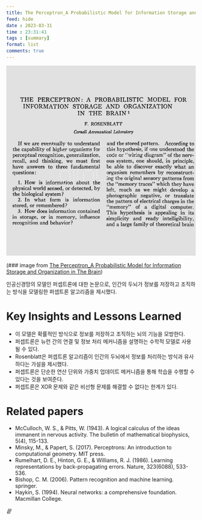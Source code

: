 ```yaml
---
title: The Perceptron_A Probabilistic Model for Information Storage and Organization in The Brain summary
feed: hide
date : 2023-03-31
time : 23:31:41
tags : [summary]
format: list
comments: true
---
```


![](/attachments/Screenshot_2023-03-31_at_113330_PM_watermarked.jpeg)

(\### image from [The Perceptron_A Probabilistic Model for Information Storage and Organization in The Brain](https://citeseerx.ist.psu.edu/viewdoc/summary?doi=10.1.1.588.3775))

인공신경망의 모델인 퍼셉트론에 대한 논문으로, 인간의 두뇌가 정보를 저장하고 조직하는 방식을 모델링한 퍼셉트론 알고리즘을 제시했다.

# Key Insights and Lessons Learned
- 이 모델은 확률적인 방식으로 정보를 저장하고 조직하는 뇌의 기능을 모방한다.
- 퍼셉트론은 뉴런 간의 연결 및 정보 처리 메커니즘을 설명하는 수학적 모델로 사용될 수 있다.
- Rosenblatt은 퍼셉트론 알고리즘이 인간의 두뇌에서 정보를 처리하는 방식과 유사하다는 가설을 제시했다.
- 퍼셉트론은 단순한 연산 단위와 가중치 업데이트 메커니즘을 통해 학습을 수행할 수 있다는 것을 보여준다.
- 퍼셉트론은 XOR 문제와 같은 비선형 문제를 해결할 수 없다는 한계가 있다.

# Related papers
- McCulloch, W. S., & Pitts, W. (1943). A logical calculus of the ideas immanent in nervous activity. The bulletin of mathematical biophysics, 5(4), 115-133.
- Minsky, M., & Papert, S. (2017). Perceptrons: An introduction to computational geometry. MIT press.
- Rumelhart, D. E., Hinton, G. E., & Williams, R. J. (1986). Learning representations by back-propagating errors. Nature, 323(6088), 533-536.
- Bishop, C. M. (2006). Pattern recognition and machine learning. springer.
- Haykin, S. (1994). Neural networks: a comprehensive foundation. Macmillan College.

_끝_